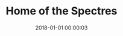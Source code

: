 ---
layout: post
title: Home of the Spectres
description:
date: 2018-01-01 00:00:03
s3Path: /imgs/2018/01/home-of-the-spectres-rotation-fixed.jpg
---